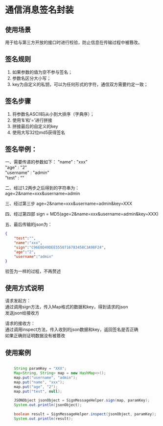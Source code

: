 # 通信消息签名封装

## 使用场景
用于给与第三方开放的接口时进行校验，防止信息在传输过程中被篡改。

## 签名规则
1. 如果参数的值为空不参与签名；  
2. 参数名区分大小写；
3. key为自定义的私钥，可以为任何形式的字符，通信双方需要约定一致；

## 签名步骤
1. 将参数名ASCII码从小到大排序（字典序）；
2. 使用‘&’和‘=’进行拼接
3. 拼接最后的自定义的key
4. 使用大写32位md5获得签名

## 签名举例：  
一、需要传递的参数如下： 
"name" : "xxx"  
"age" : "2"  
"username" : "admin"  
"test" : ""  

二、经过1.2两步之后得到的字符串为：  
age=2&name=xxx&username=admin  

三、经过第三步
age=2&name=xxx&username=admin&key=XXX

四、经过第四部
sign = MD5(age=2&name=xxx&username=admin&key=XXX)

五、最后传输的json为：

````json
{   
    "test":"",
    "name":"xxx",
    "sign":"C96E0D49DEE5550716783458C3A98F24",
    "age":"2",
    "username":"admin"
}
````

验签为一样的过程，不再赘述

## 使用方式说明
请求发起方：  
通过调用sign方法，传入Map格式的数据和key，得到请求的json  
发送json给接收方  

请求的接收方：  
通过调用inspect方法，传入收到的json数据和key，返回签名是否正确  
如果正确则证明数据没有被篡改

## 使用案例

```java

    String paramKey = "XXX";
    Map<String, String> map = new HashMap<>();
    map.put("username", "admin");
    map.put("name", "xxx");
    map.put("age", "2");
    map.put("test", null);
    
    JSONObject jsonObject = SignMessageHelper.sign(map, paramKey);
    System.out.println(jsonObject);
    
    boolean result = SignMessageHelper.inspect(jsonObject, paramKey);
    System.out.println(result);

````


